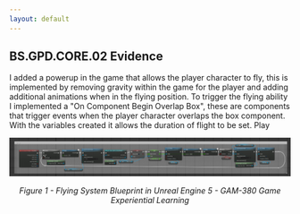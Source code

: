 ```yaml
---
layout: default
---
```


## **BS.GPD.CORE.02 Evidence**

<p style="text-indent: 55px;">
	
I added a powerup in the game that allows the player character to fly, this is implemented by removing gravity within the game for the player and adding additional animations when in the flying position.  To trigger the flying ability I implemented a "On Component Begin Overlap Box",  these are components that trigger events when the player character overlaps the box component.  With the variables created it allows the duration of flight to be set.  Play  
</p>


<div style="text-align: center;">
    <a href="https://github.com/DCodeMorris/Week_7_Matrix/blob/main/assets/img/Screenshot%202024-04-28%20110144.png" target="_blank">
		<img src="https://github.com/DCodeMorris/Week_7_Matrix/blob/main/assets/img/flying_bp.png" width="1920px" title="Health System Blueprint" />
	</a>
    <p><em>Figure 1 - Flying System Blueprint in Unreal Engine 5 - GAM-380 Game Experiential Learning</em></p>
</div>

